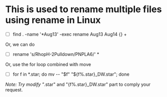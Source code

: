 # This is used to rename multiple files using rename in Linux

- [ ] find . -name '*Aug13' -exec rename Aug13 Aug14 {} +

Or, we can do 

- [ ] rename 's/RhopH-2Pulldown/PNPLA6/' *

Or, use the for loop combined with move

- [ ] for f in *.star; do mv -- "$f" "${f%.star}_DW.star"; done

*Note: Try modify "*.star" and "{f%.star}_DW.star" part to comply your request. 
